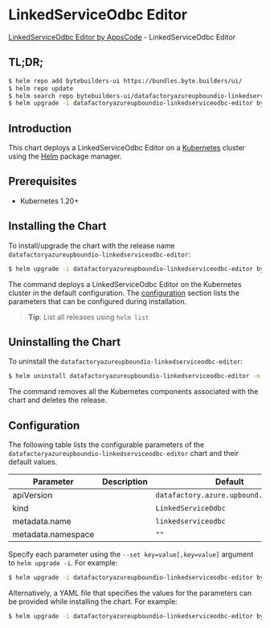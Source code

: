 # LinkedServiceOdbc Editor

[LinkedServiceOdbc Editor by AppsCode](https://byte.builders) - LinkedServiceOdbc Editor

## TL;DR;

```bash
$ helm repo add bytebuilders-ui https://bundles.byte.builders/ui/
$ helm repo update
$ helm search repo bytebuilders-ui/datafactoryazureupboundio-linkedserviceodbc-editor --version=v0.4.18
$ helm upgrade -i datafactoryazureupboundio-linkedserviceodbc-editor bytebuilders-ui/datafactoryazureupboundio-linkedserviceodbc-editor -n default --create-namespace --version=v0.4.18
```

## Introduction

This chart deploys a LinkedServiceOdbc Editor on a [Kubernetes](http://kubernetes.io) cluster using the [Helm](https://helm.sh) package manager.

## Prerequisites

- Kubernetes 1.20+

## Installing the Chart

To install/upgrade the chart with the release name `datafactoryazureupboundio-linkedserviceodbc-editor`:

```bash
$ helm upgrade -i datafactoryazureupboundio-linkedserviceodbc-editor bytebuilders-ui/datafactoryazureupboundio-linkedserviceodbc-editor -n default --create-namespace --version=v0.4.18
```

The command deploys a LinkedServiceOdbc Editor on the Kubernetes cluster in the default configuration. The [configuration](#configuration) section lists the parameters that can be configured during installation.

> **Tip**: List all releases using `helm list`

## Uninstalling the Chart

To uninstall the `datafactoryazureupboundio-linkedserviceodbc-editor`:

```bash
$ helm uninstall datafactoryazureupboundio-linkedserviceodbc-editor -n default
```

The command removes all the Kubernetes components associated with the chart and deletes the release.

## Configuration

The following table lists the configurable parameters of the `datafactoryazureupboundio-linkedserviceodbc-editor` chart and their default values.

|     Parameter      | Description |                      Default                      |
|--------------------|-------------|---------------------------------------------------|
| apiVersion         |             | <code>datafactory.azure.upbound.io/v1beta1</code> |
| kind               |             | <code>LinkedServiceOdbc</code>                    |
| metadata.name      |             | <code>linkedserviceodbc</code>                    |
| metadata.namespace |             | <code>""</code>                                   |


Specify each parameter using the `--set key=value[,key=value]` argument to `helm upgrade -i`. For example:

```bash
$ helm upgrade -i datafactoryazureupboundio-linkedserviceodbc-editor bytebuilders-ui/datafactoryazureupboundio-linkedserviceodbc-editor -n default --create-namespace --version=v0.4.18 --set apiVersion=datafactory.azure.upbound.io/v1beta1
```

Alternatively, a YAML file that specifies the values for the parameters can be provided while
installing the chart. For example:

```bash
$ helm upgrade -i datafactoryazureupboundio-linkedserviceodbc-editor bytebuilders-ui/datafactoryazureupboundio-linkedserviceodbc-editor -n default --create-namespace --version=v0.4.18 --values values.yaml
```
